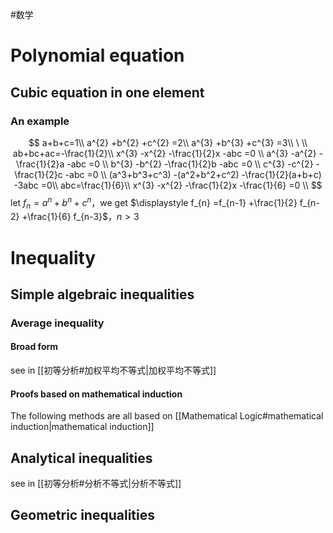#数学
# Polynomial equation
## Cubic equation in one element
### An example
$$
a+b+c=1\\
a^{2} +b^{2} +c^{2} =2\\
a^{3} +b^{3} +c^{3} =3\\
\ \\
ab+bc+ac=-\frac{1}{2}\\
x^{3} -x^{2} -\frac{1}{2}x -abc =0 \\
a^{3} -a^{2} -\frac{1}{2}a -abc =0 \\
b^{3} -b^{2} -\frac{1}{2}b -abc =0 \\
c^{3} -c^{2} -\frac{1}{2}c -abc =0 \\
(a^3+b^3+c^3) -(a^2+b^2+c^2) -\frac{1}{2}(a+b+c) -3abc =0\\
abc=\frac{1}{6}\\
x^{3} -x^{2} -\frac{1}{2}x -\frac{1}{6} =0 \\
$$
let $\displaystyle f_{n} =a^{n} +b^{n} +c^{n}$，we get $\displaystyle f_{n} =f_{n-1} +\frac{1}{2} f_{n-2} +\frac{1}{6} f_{n-3}$，$\displaystyle n >3$
# Inequality

## Simple algebraic inequalities

### Average inequality

#### Broad form

see in [[初等分析#加权平均不等式|加权平均不等式]]

#### Proofs based on mathematical induction

The following methods are all based on [[Mathematical Logic#mathematical induction|mathematical induction]]

## Analytical inequalities
see in [[初等分析#分析不等式|分析不等式]]

## Geometric inequalities
